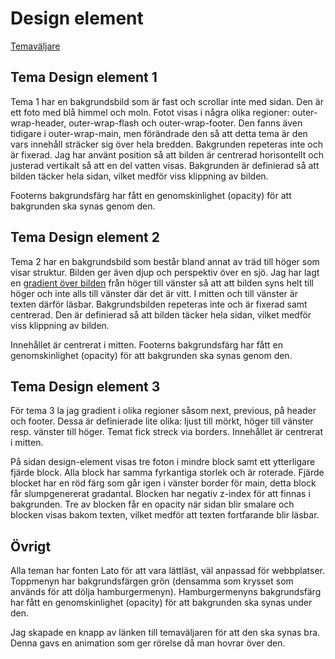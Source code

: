 Design element
==============================================

<div class="bkgBox1">
</div>
<div class="bkgBox2">
</div>
<div class="bkgBox3">
</div>
<div class="bkgBox4">
</div>
<div class="themeSelector">
    <a href="http://localhost:8080/design/me/anax-flat/htdocs/theme-selector">Temaväljare</a>
</div>

Tema Design element 1
---

Tema 1 har en bakgrundsbild som är fast och scrollar inte med sidan. Den är ett foto med blå himmel och moln. Fotot visas i några olika regioner: outer-wrap-header, outer-wrap-flash och outer-wrap-footer. Den fanns även tidigare i outer-wrap-main, men förändrade den så att detta tema är den vars innehåll sträcker sig över hela bredden. Bakgrunden repeteras inte och är fixerad. Jag har använt position så att bilden är centrerad horisontellt och justerad vertikalt så att en del vatten visas. Bakgrunden är definierad så att bilden täcker hela sidan, vilket medför viss klippning av bilden.

Footerns bakgrundsfärg har fått en genomskinlighet (opacity) för att bakgrunden ska synas genom den.

Tema Design element 2
---

Tema 2 har en bakgrundsbild som består bland annat av träd till höger som visar struktur. Bilden ger även djup och perspektiv över en sjö. Jag har lagt en [gradient över bilden](https://css-tricks.com/tinted-images-multiple-backgrounds/) från höger till vänster så att att bilden syns helt till höger och inte alls till vänster där det är vitt. I mitten och till vänster är texten därför läsbar. Bakgrundsbilden repeteras inte och är fixerad samt centrerad. Den är definierad så att bilden täcker hela sidan, vilket medför viss klippning av bilden.

Innehållet är centrerat i mitten. Footerns bakgrundsfärg har fått en genomskinlighet (opacity) för att bakgrunden ska synas genom den.

Tema Design element 3
---

För tema 3 la jag gradient i olika regioner såsom next, previous, på header och footer. Dessa är definierade lite olika: ljust till mörkt, höger till vänster resp. vänster till höger. Temat fick streck via borders. Innehållet är centrerat i mitten.

På sidan design-element visas tre foton i mindre block samt ett ytterligare fjärde block. Alla block har samma fyrkantiga storlek och är roterade. Fjärde blocket har en röd färg som går igen i vänster border för main, detta block får slumpgenererat gradantal. Blocken har negativ z-index för att finnas i bakgrunden. Tre av blocken får en opacity när sidan blir smalare och blocken visas bakom texten, vilket medför att texten fortfarande blir läsbar.


Övrigt
---

Alla teman har fonten Lato för att vara lättläst, väl anpassad för webbplatser. Toppmenyn har bakgrundsfärgen grön (densamma som krysset som används för att dölja hamburgermenyn). Hamburgermenyns bakgrundsfärg har fått en genomskinlighet (opacity) för att bakgrunden ska synas under den.

Jag skapade en knapp av länken till temaväljaren för att den ska synas bra. Denna gavs en animation som ger rörelse då man hovrar över den.
